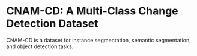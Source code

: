 # CNAM-CD: A Multi-Class Change Detection Dataset

CNAM-CD is a dataset for instance segmentation, semantic segmentation, and object detection tasks.